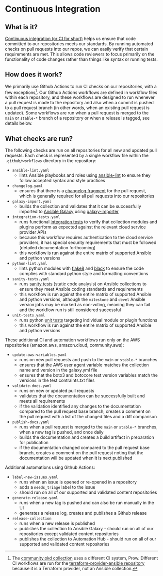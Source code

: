 # Continuous Integration

## What is it?

[Continuous integration (or CI for short)](https://en.wikipedia.org/wiki/Continuous_integration) helps us ensure that code committed to our repositories meets our standards. By running automated checks on pull requests into our repos, we can easily verify that certain requirements are met. This allows code reviewers to focus primarily on the functionality of code changes rather than things like syntax or running tests.

## How does it work?

We primarily use Github Actions to run CI checks on our repositories, with a few exceptions[^1]. Our Github Actions workflows are defined in workflow files within each repository, and these workflows are designed to run whenever a pull request is made to the repository and also when a commit is pushed to a pull request branch (in other words, when an existing pull request is updated). Some workflows are run when a pull request is merged to the `main` or `stable-*` branch of a repository or when a release is tagged, see details below.

## What checks are run?

The following checks are run on all repositories for all new and updated pull requests. Each check is represented by a single workflow file within the `.github/workflows` directory in the repository:

- `ansible-lint.yaml`
  - lints Ansible playbooks and roles using [ansible-lint](https://ansible.readthedocs.io/projects/lint/) to ensure they follow accepted syntax and style practices
- `changelog.yaml`
  - ensures that there is a [changelog fragment](https://docs.ansible.com/ansible/latest/community/development_process.html#creating-changelog-fragments) for the pull request, which is generally required for all pull requests into our repositories
- `galaxy-import.yaml`
  - builds the collection and validates that it can be successfully imported to [Ansible Galaxy](https://galaxy.ansible.com/) using [galaxy-importer](https://github.com/ansible/galaxy-importer)
- `integration-tests.yaml`
  - runs functional [integration tests](https://docs.ansible.com/ansible/latest/dev_guide/testing_integration.html#testing-integration) to verify that collection modules and plugins perform as expected against the relevant cloud service provider APIs
  - because this workflow requires authentication to the cloud service providers, it has special security requirements that must be followed (detailed documentation forthcoming)
  - this workflow is run against the entire matrix of supported Ansible and python versions
- `python-lint.yaml`
  - lints python modules with [flake8](https://flake8.pycqa.org/en/latest/) and [black](https://black.readthedocs.io/en/stable/) to ensure the code complies with standard python style and formatting conventions
- `sanity-tests.yaml`
  - runs [sanity tests](https://docs.ansible.com/ansible/latest/dev_guide/testing_sanity.html#testing-sanity) (static code analysis) on Ansible collections to ensure they meet Ansible coding standards and requirements
  - this workflow is run against the entire matrix of supported Ansible and python versions, although the `milestone` and `devel` Ansible version jobs may be marked as non-voting, meaning they can fail and the workflow run is still considered successful
- `unit-tests.yaml`
  - runs python [unit tests](https://docs.ansible.com/ansible/latest/dev_guide/testing_units.html#testing-units) targeting individual module or plugin functions
  - this workflow is run against the entire matrix of supported Ansible and python versions

These additional CI and automation workflows run only on the AWS repositories (amazon.aws, amazon.cloud, community.aws):

- `update-aws-variables.yaml`
  - runs on new pull requests and push to the `main` or `stable-*` branches
  - ensures that the AWS user agent variable matches the collection name and version in the galaxy.yml file
  - ensures that the boto3 and botocore test version variables match the versions in the test contraints.txt files
- `validate-docs.yaml`
  - runs on new or updated pull requests
  - validates that the documentation can be successfully built and meets all requirements
  - if the validation identified any changes to the documentation compared to the pull request base branch, creates a comment on the pull request with a list of the changed files and a diff comparison
- `publish-docs.yaml`
  - runs when a pull request is merged to the `main` or `stable-*` branches, when a new tag is pushed, and once daily
  - builds the documentation and creates a build artifact in preparation for publication
  - if the documentation changed compared to the pull request base branch, creates a comment on the pull request noting that the documentation will be updated when it is next published

Additional automations using Github Actions:

- `label-new-issues.yaml`
  - runs when an issue is opened or re-opened in a repository
  - adds a `needs_triage` label to the issue
  - should run on all of our supported and validated content repositories
- `generate-release.yaml`
  - runs when a new tag is pushed and can also be run manually in the UI
  - generates a release log, creates and publishes a Github release
- `release-collection`
  - runs when a new release is published
  - publishes the collection to Ansible Galaxy - should run on all of our repositories except validated content repositories
  - publishes the collection to Automation Hub - should run on all of our supported and validated content repositories

[^1]: The [community.okd collection](https://github.com/ansible-collections/community.okd) uses a different CI system, Prow. Different CI workflows are run for the [terraform-provider-ansible repository](https://github.com/ansible/terraform-provider-ansible) because it is a Terraform provider, not an Ansible collection.

